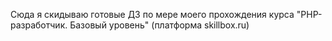 Сюда я скидываю готовые ДЗ по мере моего прохождения курса "PHP-разработчик. Базовый уровень" (платформа skillbox.ru)
